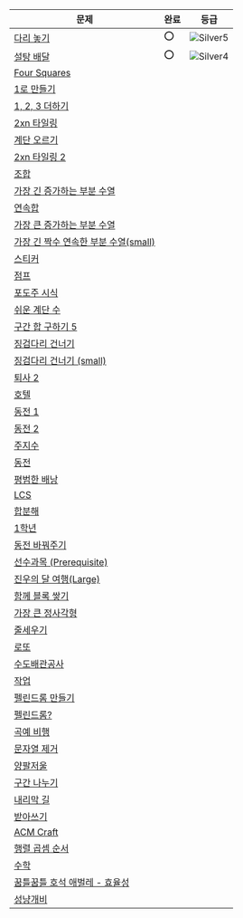 | 문제                                                                | 완료 | 등급                                                            |
|-------------------------------------------------------------------|----|---------------------------------------------------------------|
| [다리 놓기](https://www.acmicpc.net/problem/1010)                     | ⭕   | ![Silver5](https://d2gd6pc034wcta.cloudfront.net/tier/6.svg) |
| [설탕 배달](https://www.acmicpc.net/problem/2839)                     |  ⭕  | ![Silver4](https://d2gd6pc034wcta.cloudfront.net/tier/7.svg) |
| [Four Squares](https://www.acmicpc.net/problem/17626)             |    |  |
| [1로 만들기](https://www.acmicpc.net/problem/1463)                    |    |  |
| [1, 2, 3 더하기](https://www.acmicpc.net/problem/9095)               |    |  |
| [2xn 타일링](https://www.acmicpc.net/problem/11726)                  |    |  |
| [계단 오르기](https://www.acmicpc.net/problem/2579)                    |    |  |
| [2xn 타일링 2](https://www.acmicpc.net/problem/11727)                |    |  |
| [조합](https://www.acmicpc.net/problem/2407)                        |    |  |
| [가장 긴 증가하는 부분 수열](https://www.acmicpc.net/problem/11053)          |    |  |
| [연속합](https://www.acmicpc.net/problem/1912)                       |    |  |
| [가장 큰 증가하는 부분 수열](https://www.acmicpc.net/problem/11055)          |    |  |
| [가장 긴 짝수 연속한 부분 수열(small)](https://www.acmicpc.net/problem/22857) |    |  |
| [스티커](https://www.acmicpc.net/problem/9465)                       |    |  |
| [점프](https://www.acmicpc.net/problem/1890)                        |    |  |
| [포도주 시식](https://www.acmicpc.net/problem/2156)                    |    |  |
| [쉬운 계단 수](https://www.acmicpc.net/problem/10844)                  |    |  |
| [구간 합 구하기 5](https://www.acmicpc.net/problem/11660)               |    |  |
| [징검다리 건너기](https://www.acmicpc.net/problem/21317)                 |    |  |
| [징검다리 건너기 (small)](https://www.acmicpc.net/problem/22869)         |    |  |
| [퇴사 2](https://www.acmicpc.net/problem/15486)                     |    |  |
| [호텔](https://www.acmicpc.net/problem/1106)                        |    |  |
| [동전 1](https://www.acmicpc.net/problem/2293)                      |    |  |
| [동전 2](https://www.acmicpc.net/problem/2294)                      |    |  |
| [주지수](https://www.acmicpc.net/problem/15724)                      |    |  |
| [동전](https://www.acmicpc.net/problem/5557)                        |    |  |
| [평범한 배낭](https://www.acmicpc.net/problem/2624)                    |    |  |
| [LCS](https://www.acmicpc.net/problem/14567)                      |    |  |
| [합분해](https://www.acmicpc.net/problem/17485)                      |    |  |
| [1학년](https://www.acmicpc.net/problem/5557)                       |    |  |
| [동전 바꿔주기](https://www.acmicpc.net/problem/2524)                   |    |  |
| [선수과목 (Prerequisite)](https://www.acmicpc.net/problem/14567)      |    |  |
| [진우의 달 여행(Large)](https://www.acmicpc.net/problem/17468)          |    |  |
| [함께 블록 쌓기](https://www.acmicpc.net/problem/18427)                 |    |  |
| [가장 큰 정사각형](https://www.acmicpc.net/problem/1915)                 |    |  |
| [줄세우기](https://www.acmicpc.net/problem/2631)                      |    |  |
| [로또](https://www.acmicpc.net/problem/2758)                        |    |  |
| [수도배관공사](https://www.acmicpc.net/problem/2073)                    |    |  |
| [작업](https://www.acmicpc.net/problem/2056)                        |    |  |
| [펠린드롬 만들기](https://www.acmicpc.net/problem/1695)                  |    |  |
| [펠린드롬?](https://www.acmicpc.net/problem/10942)                    |    |  |
| [곡예 비행](https://www.acmicpc.net/problem/21923)                    |    |  |
| [문자열 제거](https://www.acmicpc.net/problem/21941)                   |    |  |
| [양팔저울](https://www.acmicpc.net/problem/2629)                      |    |  |
| [구간 나누기](https://www.acmicpc.net/problem/2228)                    |    |  |
| [내리막 길](https://www.acmicpc.net/problem/1520)                     |    |  |
| [받아쓰기](https://www.acmicpc.net/problem/20542)                     |    |  |
| [ACM Craft](https://www.acmicpc.net/problem/1005)                 |    |  |
| [행렬 곱셈 순서](https://www.acmicpc.net/problem/11049)                 |    |  |
| [수학](https://www.acmicpc.net/problem/1823)                        |    |  |
| [꿈틀꿈틀 호석 애벌레 - 효율성](https://www.acmicpc.net/problem/20181)        |    |  |
| [성냥개비](https://www.acmicpc.net/problem/3687)                      |    |  |